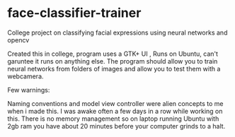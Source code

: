 face-classifier-trainer
=======================

College project on classifying facial expressions using neural networks and opencv

Created this in college, program uses a GTK+ UI , Runs on Ubuntu, can't garuntee it runs on anything else.
The program should allow you to train neural networks from folders of images and 
allow you to test them with a webcamera.


Few warnings:

Naming conventions and model view controller were alien concepts to me when i made this.
I was awake often a few days in a row while working on this.
There is no memory management so on laptop running Ubuntu with 2gb ram you have about 20 minutes before
your computer grinds to a halt.

